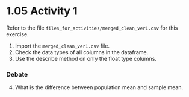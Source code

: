 # 1.05 Activity 1

Refer to the file `files_for_activities/merged_clean_ver1.csv` for this exercise.

1. Import the `merged_clean_ver1.csv` file.
2. Check the data types of all columns in the dataframe.
3. Use the describe method on only the float type columns.

### Debate

4. What is the difference between population mean and sample mean.
